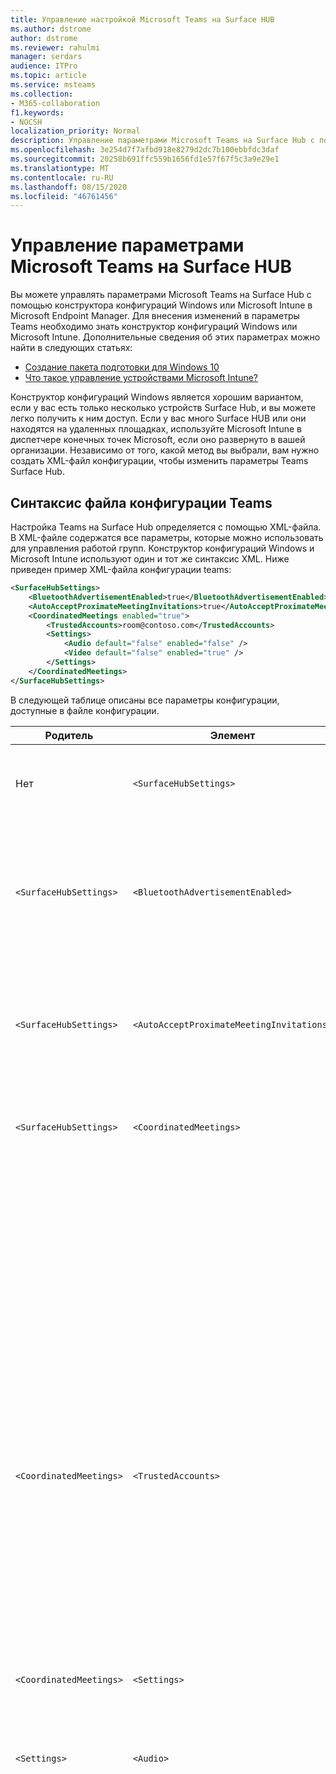 ```yaml
---
title: Управление настройкой Microsoft Teams на Surface HUB
ms.author: dstrome
author: dstrome
ms.reviewer: rahulmi
manager: serdars
audience: ITPro
ms.topic: article
ms.service: msteams
ms.collection:
- M365-collaboration
f1.keywords:
- NOCSH
localization_priority: Normal
description: Управление параметрами Microsoft Teams на Surface Hub с помощью Microsoft Intune и конструктора конфигураций Windows
ms.openlocfilehash: 3e254d7f7afbd918e8279d2dc7b100ebbfdc3daf
ms.sourcegitcommit: 20258b691ffc559b1656fd1e57f67f5c3a9e29e1
ms.translationtype: MT
ms.contentlocale: ru-RU
ms.lasthandoff: 08/15/2020
ms.locfileid: "46761456"
---
```

# <a name="manage-microsoft-teams-settings-on-surface-hub"></a>Управление параметрами Microsoft Teams на Surface HUB

Вы можете управлять параметрами Microsoft Teams на Surface Hub с помощью конструктора конфигураций Windows или Microsoft Intune в Microsoft Endpoint Manager. Для внесения изменений в параметры Teams необходимо знать конструктор конфигураций Windows или Microsoft Intune. Дополнительные сведения об этих параметрах можно найти в следующих статьях:

- [Создание пакета подготовки для Windows 10](https://docs.microsoft.com/windows/configuration/provisioning-packages/provisioning-create-package)
- [Что такое управление устройствами Microsoft Intune?](https://docs.microsoft.com/mem/intune/remote-actions/device-management)

Конструктор конфигураций Windows является хорошим вариантом, если у вас есть только несколько устройств Surface Hub, и вы можете легко получить к ним доступ. Если у вас много Surface HUB или они находятся на удаленных площадках, используйте Microsoft Intune в диспетчере конечных точек Microsoft, если оно развернуто в вашей организации. Независимо от того, какой метод вы выбрали, вам нужно создать XML-файл конфигурации, чтобы изменить параметры Teams Surface Hub.

## <a name="teams-configuration-file-syntax"></a>Синтаксис файла конфигурации Teams

Настройка Teams на Surface Hub определяется с помощью XML-файла. В XML-файле содержатся все параметры, которые можно использовать для управления работой групп. Конструктор конфигураций Windows и Microsoft Intune используют один и тот же синтаксис XML. Ниже приведен пример XML-файла конфигурации teams:

```xml
<SurfaceHubSettings>
    <BluetoothAdvertisementEnabled>true</BluetoothAdvertisementEnabled>
    <AutoAcceptProximateMeetingInvitations>true</AutoAcceptProximateMeetingInvitations>
    <CoordinatedMeetings enabled="true"> 
        <TrustedAccounts>room@contoso.com</TrustedAccounts>
        <Settings> 
            <Audio default="false" enabled="false" />
            <Video default="false" enabled="true" /> 
        </Settings> 
    </CoordinatedMeetings>
</SurfaceHubSettings>
```

В следующей таблице описаны все параметры конфигурации, доступные в файле конфигурации.

| Родитель                  | Элемент                                   | Атрибут | Описание                                                                                                                                                                                                                                                                                                                                                                                                                                                                                                          |
|-------------------------|-------------------------------------------|-----------|----------------------------------------------------------------------------------------------------------------------------------------------------------------------------------------------------------------------------------------------------------------------------------------------------------------------------------------------------------------------------------------------------------------------------------------------------------------------------------------------------------------------|
| Нет                    | `<SurfaceHubSettings>`                    |           | Содержат все элементы конфигурации для настройки Teams на Surface Hub.                                                                                                                                                                                                                                                                                                                                                                                                                                        |
| `<SurfaceHubSettings>`  | `<BluetoothAdvertisementEnabled>`         |           | Определяет, будет ли Surface Hub сообщать о том, что он доступен для подключений Bluetooth.<br>Допустимые значения: `true` , `false`                                                                                                                                                                                                                                                                                                                                                                                         |
| `<SurfaceHubSettings>`  | `<AutoAcceptProximateMeetingInvitations>` |           | Определяет, будут ли в Teams автоматически приниматься собрания по близости.<br>Допустимые значения: `true` , `false`                                                                                                                                                                                                                                                                                                                                                                                                     |
| `<SurfaceHubSettings>`  | `<CoordinatedMeetings>`                   |           | Содержат все элементы конфигурации для согласованных собраний.                                                                                                                                                                                                                                                                                                                                                                                                                                                        |
|                         |                                           | `enabled` | Определяет, настроена ли для группы возможность участия в согласованных собраниях с другими устройствами.<br>Допустимые значения: `true` , `false`                                                                                                                                                                                                                                                                                                                                                                                |
| `<CoordinatedMeetings>` | `<TrustedAccounts>`                       |           | Это разделенный запятыми список UPN для каждого устройства комнаты команд или Surface Hub, на котором устройство должно принимать запросы на присоединение к собранию или на которые должны отправляться запросы на присоединение к собранию.<br>Допустимые значения: String                                                                                                                                                                                                                                                                                                                         |
| `<CoordinatedMeetings>` | `<Settings>`                              |           | Содержат элементы конфигурации звука и видео для согласованных собраний.                                                                                                                                                                                                                                                                                                                                                                                                                               |
| `<Settings>`            | `<Audio>`                                 |           | Управление конфигурацией звука для групп на Surface Hub.                                                                                                                                                                                                                                                                                                                                                                                                                                                             |
|                         |                                           | `default` | Определение того, на каком устройстве будет активен микрофон при запуске собрания. Это поле может иметь только одно устройство (обычно — комнаты рабочих помещений), `true` так как в остальных устройствах должно быть установлено это поле, чтобы `false` избежать появления звукового эха и обратной связи.<br>Допустимые значения: `true` , `false`                                                                                                                                                                                                           |
|                         |                                           | `enabled` | Определяет, могут ли участники собрания включать или отключать микрофон. Для устройств, для которых **по умолчанию** задано значение " `false` должен быть настроен `false` , чтобы участники не могли случайно включить микрофон, а также привести к голосовой эхо или отзыву.<p>Если задано значение **по умолчанию** `true` , этот параметр игнорируется, а участники могут отключить или включить микрофон.<br>Допустимые значения: `true` , `false`                                                                               |
| `<Settings>`            | `<Video>`                                 |           | Управление конфигурацией видео для Teams на Surface Hub.                                                                                                                                                                                                                                                                                                                                                                                                                                                             |
|                         |                                           | `default` | Определяет, на каком устройстве камера будет активна при запуске собрания. Для оптимальной работы мы рекомендуем использовать только устройство в комнатах Teams, `true` пока установлены все другие устройства `false` .<br>Допустимые значения: `true` , `false`                                                                                                                                                                                                                                                                  |
|                         |                                           | `enabled` | Определяет, могут ли участники собрания включать или отключать камеру. Вы можете настроить этот параметр `true` на любые другие устройства в участниках событий, которым нужно поделиться различными видеороликами (например, если участник использует доску Surface HUB). Если вы не хотите, чтобы участники отключили или отключили камеру на устройстве, установите для этого параметра значение `false` .<p> Если для видео установлено значение **по умолчанию** `true` , этот параметр игнорируется, а участники могут включать и отключать камеру.<br>Допустимые значения: `true` , `false` |

## <a name="apply-teams-settings-to-surface-hub"></a>Применение параметров Teams к Surface HUB

Применение и обновление параметров конфигурации групп на Surface Hub с помощью конструктора конфигураций Windows или Microsoft Intune в Microsoft Endpoint Manager.

### <a name="use-windows-configuration-designer"></a>Использование конструктора конфигураций Windows

Вы можете использовать конструктор конфигураций Windows для создания пакета подготовки, который можно использовать для применения параметров команд к концентраторам Surface Hub. Чтобы создать пакет подготовки, вы можете вставить созданный ранее XML-файл в конструктор конфигураций Windows.

> [!IMPORTANT]
> Если вы уже применили настройку Teams Surface Hub с помощью пакета подготовки и хотите изменить его, сначала необходимо удалить существующий пакет подготовки. Дополнительные сведения можно найти в разделе [Удаление пакета подготовки, созданного с помощью конструктора конфигураций Windows](#remove-a-provisioning-package-created-by-windows-configuration-designer).

Чтобы создать пакет подготовки в конструкторе конфигураций Windows, выполните указанные ниже действия.

1. Установите конструктор конфигураций Windows из Магазина Windows на локальном компьютере и откройте его.
2. Выберите пункт **подготовить устройства Surface Hub** и **переключитесь в расширенный редактор** .
3. На следующем экране разверните раздел **WindowsTeamSettings**  >  **Teams** и выберите пункт **конфигурации** .
4. В поле **конфигурации** в средней области вставьте одну строку XML-файла, созданного выше
5. Выберите **Export**  >  **пакет для подготовки** экспорта
6. Введите имя пакета подготовки в поле **имя** и нажмите кнопку **Далее**  >  **Next** .
7. Укажите расположение для сохранения пакета подготовки и нажмите кнопку **Next (далее** ).
8. Нажмите кнопку " **построить** ", чтобы создать пакет подготовки, а затем **"Готово"**

Наконец, после создания пакета подготовки выполните указанные ниже действия, чтобы применить пакет подготовки к Surface Hub.

1. Сохраните созданный ранее пакет подготовки на USB-накопителе
2. Вставьте USB-накопитель в Surface HUB
3. На Surface Hub откройте меню Пуск, выберите **все приложения**и нажмите кнопку **Параметры** .
4. Укажите имя пользователя и пароль администратора, а затем нажмите кнопку **Да** .
5. Перейдите в раздел **Surface Hub**, **Управление устройствами**, **добавьте или удалите пакет подготовки**, а затем **Добавьте пакет** .
6. В разделе **выберите пакет**нажмите кнопку **Добавить** рядом с пакетом подготовки и перезапустите Surface Hub.

### <a name="use-microsoft-intune"></a>Использование Microsoft Intune

Если концентраторы Surface управляются с помощью Microsoft Intune в Microsoft Endpoint Management, вы можете использовать его для применения параметров команд к концентраторам Surface Hub. Вы создадите новый профиль конфигурации и затем вставьте в него XML-файл, который вы создали.

> [!IMPORTANT]
> Surface Hub должны находиться в группе устройств, чтобы Microsoft Intune мог определять, к каким устройствам следует применять профиль конфигурации. Сведения о том, как создать группу устройств, можно найти [в разделе Добавление групп для организации пользователей и устройств](https://docs.microsoft.com/mem/intune/fundamentals/groups-add).

Выполните описанные ниже действия, чтобы создать профиль конфигурации для применения параметров Teams для Surface Hub.

1. Войдите в Microsoft Endpoint Manager, посетив https://endpoint.microsoft.com/
2. Перейдите к **Devices**  >  пункту**профили конфигурации** устройств и нажмите кнопку **создать профиль** .
3. В разделе **Platform (платформа**) выберите **Windows 10 и более поздние версии**
4. В разделе **профиль**выберите пункт **Настраиваемая**и нажмите кнопку **создать** .
5. На вкладке **основы** в поле **имя**введите описательное имя для профиля конфигурации и нажмите кнопку **Далее** .
6. На вкладке **Параметры конфигурации** нажмите кнопку **Добавить** .
7. В области **Добавить строку** выполните указанные ниже действия.
    1. Введите описательное имя и (необязательно) описание параметров группы, которые вы добавляете.
    2. В **OMA-URI**введите `./Vendor/MSFT/SurfaceHub/InBoxApps/Teams/Configurations`
    3. В списке **тип данных**выберите **строка (XML-файл)**
    4. Откройте браузер файлов, выберите XML-файл, который вы создали выше, и **откройте** его.
8. Нажмите кнопку **Добавить** , а затем — **Далее** .
9. На вкладке " **задания** " убедитесь, что в поле " **назначить** " выбран пункт " **Выбранные группы** ".
10. В разделе **Выбранные группы**выберите **пункт Выбрать группы для включения** и выберите группу, которая содержит разветвители для Surface Hub, а затем нажмите **кнопку Выбрать** .
11. Нажмите кнопку **Далее**, **Далее**
12. На вкладке **Рецензирование**нажмите кнопку **создать** .

## <a name="remove-teams-settings-from-a-surface-hub"></a>Удаление параметров групп из Surface HUB

Удалите параметры конфигурации группы на Surface Hub с помощью конструктора конфигурации Windows или Microsoft Intune в Microsoft Endpoint Manager.

### <a name="remove-a-provisioning-package-created-by-windows-configuration-designer"></a>Удаление пакета подготовки, созданного с помощью конструктора конфигураций Windows

Если вы применили параметры Teams Surface Hub, используя пакет подготовки, созданный с помощью конструктора конфигураций Windows, выполните указанные ниже действия, чтобы удалить пакет и его параметры.

1. На Surface Hub откройте меню Пуск, выберите **все приложения**и нажмите кнопку **Параметры** .
2. Укажите имя пользователя и пароль администратора, а затем нажмите кнопку **Да** .
3. Переход на **Surface Hub**, **Управление устройствами** и **Добавление или удаление пакета подготовки**
4. Рядом с пакетом подготовки, который вы хотите удалить, нажмите кнопку **Удалить** .
5. Выберите **Surface Hub** , а затем **приложения & компоненты**
6. Найдите **Microsoft Teams для Surface Hub** и выберите **Дополнительные параметры** .
7. Нажмите кнопку **Сброс**, а затем снова выполните **Сброс** .
8. Перезапустить Surface HUB

### <a name="remove-settings-applied-by-microsoft-intune"></a>Удаление параметров, примененных Microsoft Intune

Если вы применили параметры Teams Surface Hub с помощью Microsoft Intune в Microsoft Endpoint Management, выполните указанные ниже действия, чтобы удалить профиль конфигурации и его параметры.

1. Войдите в Microsoft Endpoint Manager, посетив https://endpoint.microsoft.com/
2. Переход к **Devices**  >  **профилям конфигурации** устройств
3. Выберите профиль конфигурации, содержащий согласованные параметры собрания, которые вы хотите удалить.
4. На странице сведения о профиле конфигурации нажмите кнопку **Удалить** , а затем — **ОК** .

После удаления профиля конфигурации, который содержит согласованные параметры собраний для Surface Hub, выполните указанные ниже действия, чтобы сбросить приложение Teams на Surface Hub.

1. На Surface Hub откройте меню Пуск, выберите **все приложения**и нажмите кнопку **Параметры** .
2. Укажите имя пользователя и пароль администратора, а затем нажмите кнопку **Да** .
3. Выберите **Surface Hub** , а затем **приложения & компоненты**
4. Найдите **Microsoft Teams для Surface Hub** и выберите **Дополнительные параметры** .
5. Нажмите кнопку **Сброс**, а затем снова выполните **Сброс** .
6. Перезапустить Surface HUB